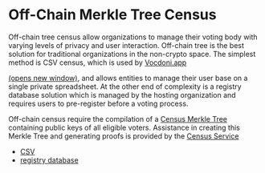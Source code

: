 # Off-Chain Merkle Tree Census

Off-chain tree census allow organizations to manage their voting body with varying levels of privacy and user interaction. Off-chain tree is the best solution for traditional organizations in the non-crypto space. The simplest method is CSV census, which is used by [Vocdoni.app](https://vocdoni.app)

[(opens new window)](https://vocdoni.app), and allows entities to manage their user base on a single private spreadsheet. At the other end of complexity is a registry database solution which is managed by the hosting organization and requires users to pre-register before a voting process.

Off-chain census require the compilation of a [Census Merkle Tree](https://docs.vocdoni.io/architecture/census-tree.html) containing public keys of all eligible voters. Assistance in creating this Merkle Tree and generating proofs is provided by the [Census Service](https://docs.vocdoni.io/architecture/services/census-service.html)

* [CSV](https://docs.vocdoni.io/integration/census/csv.html)
* [registry database](https://docs.vocdoni.io/integration/census/registry.html)
